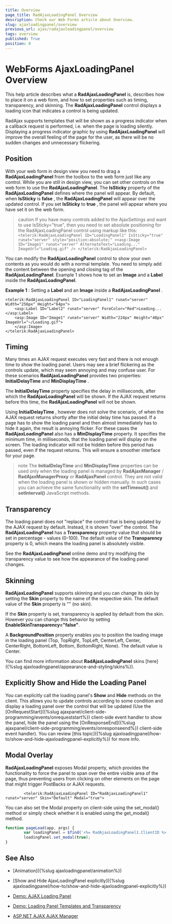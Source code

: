 ```yaml
---
title: Overview
page_title: RadAjaxLoadingPanel Overview
description: Check our Web Forms article about Overview.
slug: ajaxloadingpanel/overview
previous_url: ajax/radajaxloadingpanel/overview
tags: overview
published: True
position: 0
---
```


# WebForms AjaxLoadingPanel Overview



This help article describes what a **RadAjaxLoadingPanel** is, describes how to place it on a web form, and how to set properties such as timing, transparency, and skinning. The **RadAjaxLoadingPanel** control displays a loading icon that indicates a control is being updated.

RadAjax supports templates that will be shown as a progress indicator when a callback request is performed, i.e. when the page is loading silently. Displaying a progress indicator graphic by using **RadAjaxLoadingPanel** will improve the overall feeling of the page for the user, as there will be no sudden changes and unnecessary flickering.

## Position

With your web form in design view you need to drag a **RadAjaxLoadingPanel** from the toolbox to the web form just like any control. While you are still in design view, you can set other controls on the web form to use the **RadAjaxLoadingPanel**. The **IsSticky** property of the **RadAjaxLoadingPanel** defines where the panel will appear. By default, when **IsSticky** is **false** , the **RadAjaxLoadingPanel** will appear over the updated control. If you set **IsSticky** to **true** , the panel will appear where you have set it on the web form.

>caution If you have many controls added to the AjaxSettings and want to use IsSticky="true", then you need to set absolute positioning for the RadAjaxLoadingPanel control using markup like this:
>`<telerik:RadAjaxLoadingPanel ID="LoadingPanel1" IsSticky="true" runat="server" style="position:absolute;" ><asp:Image ID="Image1" runat="server" AlternateText="Loading..." ImageUrl="Loading.gif" /> </telerik:RadAjaxLoadingPanel>`
>


You can modify the **RadAjaxLoadingPanel** control to show your own contents as you would do with a normal template. You need to simply add the content between the opening and closing tag of the **RadAjaxLoadingPanel**. Example 1 shows how to set an **Image** and a **Label** inside the **RadAjaxLoadingPanel**.

**Example 1** : Setting a **Label** and an **Image** inside a **RadAjaxLoadingPanel** .

````ASP.NET
<telerik:RadAjaxLoadingPanel ID="LoadingPanel1" runat="server" Width="256px" Height="64px">
	<asp:Label ID="Label2" runat="server" ForeColor="Red">Loading... </asp:Label>
	<asp:Image ID="Image1" runat="server" Width="224px" Height="48px" ImageUrl="~/Loading.gif">
	</asp:Image>
</telerik:RadAjaxLoadingPanel>
````



## Timing

Many times an AJAX request executes very fast and there is not enough time to show the loading panel. Users may see a brief flickering as the controls update, which may seem annoying and may confuse user. For these scenarios **RadAjaxLoadingPanel** provides two properties: **InitialDelayTime** and **MinDisplayTime** .

The **InitialDelayTime** property specifies the delay in milliseconds, after which the **RadAjaxLoadingPanel** will be shown. If the AJAX request returns before this time, the **RadAjaxLoadingPanel** will not be shown.

Using **InitialDelayTime** , however does not solve the scenario, of when the AJAX request returns shortly after the initial delay time has passed. If a page has to show the loading panel and then almost immediately has to hide it again, the result is annoying flicker. For these cases the **RadAjaxLoadingPanel** also has a **MinDisplayTime** property. It specifies the minimum time, in milliseconds, that the loading panel will display on the screen. The loading indicator will not be hidden before this period has passed, even if the request returns. This will ensure a smoother interface for your page.

>note The **InitialDelayTime** and **MinDisplayTime** properties can be used only when the loading panel is managed by **RadAjaxManager** / **RadAjaxManagerProxy** or **RadAjaxPanel** control. They are not valid when the loading panel is shown or hidden manually. In such cases you can achieve the same functionality with the **setTimeout()** and **setInterval()** JavaScript methods.
>


## Transparency

The loading panel does not "replace" the control that is being updated by the AJAX request by default. Instead, it is shown "over" the control. The **RadAjaxLoadingPanel** has a **Transparency** property value that should be set in percentage - values (0-100). The default value of the **Transparency** property is 0, which means the loading panel is absolutely visible.

See the **RadAjaxLoadingPanel** online demo and try modifying the transparency value to see how the appearance of the loading panel changes.

## Skinning

**RadAjaxLoadingPanel** supports skinning and you can change its skin by setting the **Skin** property to the name of the respective skin. The default value of the **Skin** property is "" (no skin).

If the **Skin** property is set, transparency is applied by default from the skin. However you can change this behavior by setting **EnableSkinTransparency="false"**.

A **BackgroundPosition** property enables you to position the loading image in the loading panel (Top, TopRight, TopLeft, CenterLeft, Center, CenterRight, BottomLeft, Bottom, BottomRight, None). The default value is Center.

You can find more information about **RadAjaxLoadingPanel** skins [here]({%slug ajaxloadingpanel/appearance-and-styling/skins%}).

## Explicitly Show and Hide the Loading Panel

You can explicitly call the loading panel's **Show** and **Hide** methods on the client. This allows you to update controls according to some condition and display a loading panel over the control that will be updated (Use the [OnRequestStart]({%slug ajaxpanel/client-side-programming/events/onrequeststart%}) client-side event handler to show the panel, hide the panel using the [OnResponseEnd]({%slug ajaxpanel/client-side-programming/events/onresponseend%}) client-side event handler). You can review [this topic]({%slug ajaxloadingpanel/how-to/show-and-hide-ajaxloadingpanel-explicitly%}) for more info.

## Modal Overlay

**RadAjaxLoadingPanel** exposes Modal property, which provides the functionality to force the panel to span over the entire visible area of the page, thus preventing users from clicking on other elements on the page that might trigger PostBacks or AJAX requests.

````ASP.NET
        <telerik:RadAjaxLoadingPanel ID="RadAjaxLoadingPanel1" runat="server" Skin="Default" Modal="true">
````

You can also set the Modal property on client-side using the set_modal() method or simply check whether it is enabled using the get_modal() method.

````JavaScript
function pageLoad(app, args) {
		var loadingPanel = $find('<%= RadAjaxLoadingPanel1.ClientID %>');
		loadingPanel.set_modal(true);
}
````

## See Also

 * [Animation]({%slug ajaxloadingpanel/animation%})

 * [Show and Hide AjaxLoadingPanel explicitly]({%slug ajaxloadingpanel/how-to/show-and-hide-ajaxloadingpanel-explicitly%})

 * [Demo: AJAX Loading Panel](https://demos.telerik.com/aspnet-ajax/Ajax/Examples/LoadingPanel/LoadingImages/DefaultCS.aspx)

 * [Demo: Loading Panel Templates and Transparency](https://demos.telerik.com/aspnet-ajax/Ajax/Examples/LoadingPanel/Transparency/DefaultCS.aspx)

 * [ASP.NET AJAX AJAX Manager](https://www.telerik.com/products/aspnet-ajax/ajax.aspx)

